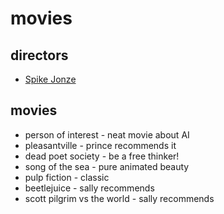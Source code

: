 # movies

## directors
- [Spike Jonze](http://www.imdb.com/name/nm0005069/)

## movies
- person of interest - neat movie about AI
- pleasantville - prince recommends it
- dead poet society - be a free thinker!
- song of the sea - pure animated beauty
- pulp fiction - classic
- beetlejuice - sally recommends
- scott pilgrim vs the world - sally recommends
